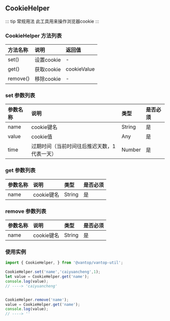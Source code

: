 <!--
 * @Author: your name
 * @Date: 2021-01-28 18:21:36
 * @LastEditTime: 2021-07-13 18:46:49
 * @LastEditors: 蔡远程
 * @Description: In User Settings Edit
 * @FilePath: /vantop/docs/vantop-util/browser/CookieHelper.md
-->
## CookieHelper
::: tip 常规用法
此工具用来操作浏览器cookie
:::

### CookieHelper 方法列表

| 方法名称        | 说明               | 返回值 | 
| :------------- |:-----------------|:--------|
| set()         | 设置cookie    | - |
| get()         | 获取cookie     | cookieValue  |
| remove()        | 移除cookie     | -  |

### set 参数列表
| 参数名称        | 说明               | 类型 |  是否必须  |
| :------------- |:-----------------|:--------|:------|
| name   | cookie键名   | String | 是 |
| value   | cookie值   | Any | 是 |
| time   | 过期时间（当前时间往后推迟天数，1代表一天）   | Number | 是 |

### get 参数列表
| 参数名称        | 说明               | 类型 |  是否必须  |
| :------------- |:-----------------|:--------|:------|
| name   | cookie键名   | String | 是 |

### remove 参数列表
| 参数名称        | 说明               | 类型 |  是否必须  |
| :------------- |:-----------------|:--------|:------|
| name   | cookie键名   | String | 是 |

### 使用实例

```js
import { CookieHelper, } from '@vantop/vantop-util';

CookieHelper.set('name','caiyuancheng',1);
let value = CookieHelper.get('name');
console.log(value);
// ----> 'caiyuancheng'


CookieHelper.remove('name');
value = CookieHelper.get('name');
console.log(value);
// ----> ''

```
